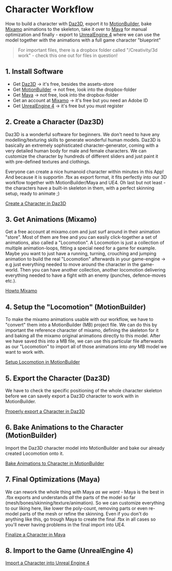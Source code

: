 # Character Workflow

How to build a character with [Daz3D](https://www.daz3d.com/), export it to [MotionBuilder](http://www.autodesk.com/products/motionbuilder/overview), bake [Mixamo](https://www.mixamo.com/) animations to the skeleton, take it over to [Maya](http://www.autodesk.de/products/maya/overview) for manual optimization and finally - export to [UnrealEngine 4](https://www.unrealengine.com/) where we can use the model together with the animations with a full game character "blueprint"

> For important files, there is a dropbox folder called "/Creativity/3d work" - check this one out for files in question!

## 1. Install Software

* Get [Daz3D](https://www.daz3d.com/) -> it's free, besides the assets-store
* Get [MotionBuilder](http://www.autodesk.com/products/motionbuilder/overview) -> not free, look into the dropbox-folder
* Get [Maya](http://www.autodesk.de/products/maya/overview) -> not free, look into the dropbox-folder
* Get an account at [Mixamo](https://www.mixamo.com/) -> it's free but you need an Adobe ID
* Get [UnrealEngine 4](https://www.unrealengine.com/) -> it's free but you must register

## 2. Create a Character (Daz3D)

Daz3D is a wonderful software for beginners. We don't need to have any modelling/texturing skills to generate wonderful human models. Daz3D is basically an extremely sophisticated character-generator, coming with a very detailed human body for male and female characters. We can customize the character by hundreds of different sliders and just paint it with pre-defined textures and clothings.

Everyone can create a nice humanoid character within minutes in this App! And because it is supportin .fbx as export format, it fits perfectly into our 3D workflow together with MotionBuilder/Maya and UE4. Oh last but not least - the characters have a built-in skeleton in them, with a perfect skinning setup, ready to animate ;)

[Create a Character in Daz3D](Daz3DCreateCharacter.md)

## 3. Get Animations (Mixamo)

Get a free account at mixamo.com and just surf around in their animation "store". Most of them are free and you can easily click-together a set of animations, also called a "Locomotion". A Locomotion is just a collection of multiple animation-loops, fitting a special need for a game for example. Maybe you want to just have a running, turning, crouching and jumping animation to build the real "Locomotion" afterwards in your game-engine -> e.g just everything needed to move around the character in the game-world. Then you can have another collection, another locomotion delivering everything needed to have a fight with an enemy (punches, defence-moves etc.).

[Howto Mixamo](HowtoMixamo.md)

## 4. Setup the "Locomotion" (MotionBuilder)

To make the mixamo animations usable with our workflow, we have to "convert" them into a MotionBuilder (MB) project file. We can do this by important the reference character of mixamo, defining the skeleton for it and baking all the mixamo original animations directly to this model. After we have saved this into a MB file, we can use this particular file afterwards as our "Locomotion" to import all of those animations into _any_ MB model we want to work with.

[Setup Locomotion in MotionBuilder](LocomotionMB.md)

## 5. Export the Character (Daz3D)

We have to check the specific positioning of the whole character skeleton before we can savely export a Daz3D character to work with in MotionBuilder.

[Properly export a Character in Daz3D](Daz3DExportCharacter.md)

## 6. Bake Animations to the Character (MotionBuilder)

Import the Daz3D character model into MotionBuilder and bake our already created Locomotion onto it.

[Bake Animations to Character in MotionBuilder](BakeAnimationsMB.md)

## 7. Final Optimizations (Maya)

We can rework the whole thing with Maya _as we want_ - Maya is the best in .fbx exports and understands _all_ the parts of the model so far (mesh/bones/skinning/texture/animation). So we can customize everything to our liking here, like lower the poly-count, removing parts or even re-model parts of the mesh or refine the skinning. Even if you don't do anything like this, go trough Maya to create the final .fbx in all cases so you'll never having problems in the final import into UE4.

[Finalize a Character in Maya](FinalizeCharacterMaya.md)

## 8. Import to the Game (UnrealEngine 4)

[Import a Character into Unreal Engine 4](ImportCharacterUE4.md)
